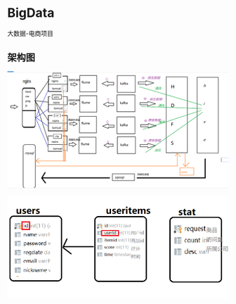 # BigData
大数据-电商项目

## 架构图

![Image](https://github.com/lazy-apple/BigData/blob/master/image/%E6%9E%B6%E6%9E%84%E5%9B%BE.png)

![Image](https://github.com/lazy-apple/BigData/blob/master/image/%E6%95%B0%E6%8D%AE%E5%BA%93.png)
